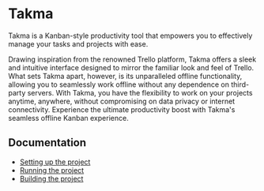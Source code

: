 # Takma
Takma is a Kanban-style productivity tool that empowers you to effectively manage your tasks and projects with ease. 

Drawing inspiration from the renowned Trello platform, Takma offers a sleek and intuitive interface designed to mirror the familiar look and feel of Trello. What sets Takma apart, however, is its unparalleled offline functionality, allowing you to seamlessly work offline without any dependence on third-party servers. With Takma, you have the flexibility to work on your projects anytime, anywhere, without compromising on data privacy or internet connectivity. Experience the ultimate productivity boost with Takma's seamless offline Kanban experience.

## Documentation
- [Setting up the project](./Documentation/SettingUpTheProject.md)
- [Running the project](./Documentation/RunningTheProject.md)
- [Building the project](./Documentation/BuildingTheProject.md)